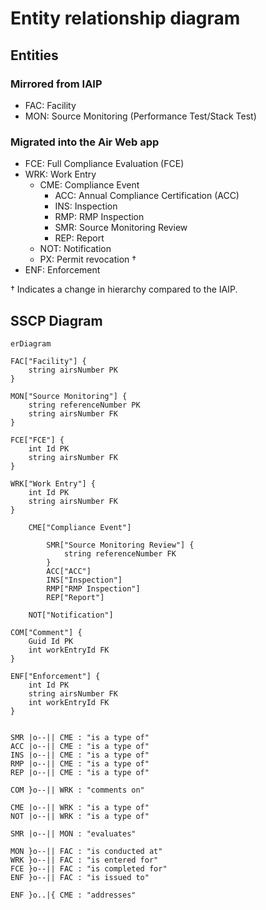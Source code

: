 # Entity relationship diagram

## Entities

### Mirrored from IAIP

- FAC: Facility
- MON: Source Monitoring (Performance Test/Stack Test)

### Migrated into the Air Web app

- FCE: Full Compliance Evaluation (FCE)
- WRK: Work Entry
    - CME: Compliance Event
        - ACC: Annual Compliance Certification (ACC)
        - INS: Inspection
        - RMP: RMP Inspection
        - SMR: Source Monitoring Review
        - REP: Report
    - NOT: Notification
    - PX: Permit revocation †
- ENF: Enforcement

† Indicates a change in hierarchy compared to the IAIP.

## SSCP Diagram

```mermaid
erDiagram

FAC["Facility"] {
    string airsNumber PK
}

MON["Source Monitoring"] {
    string referenceNumber PK
    string airsNumber FK
}

FCE["FCE"] {
    int Id PK
    string airsNumber FK
}

WRK["Work Entry"] {
    int Id PK
    string airsNumber FK
}

    CME["Compliance Event"]

        SMR["Source Monitoring Review"] {
            string referenceNumber FK
        }
        ACC["ACC"]
        INS["Inspection"]
        RMP["RMP Inspection"]
        REP["Report"]

    NOT["Notification"]

COM["Comment"] {
    Guid Id PK
    int workEntryId FK
}

ENF["Enforcement"] {
    int Id PK
    string airsNumber FK
    int workEntryId FK
}


SMR |o--|| CME : "is a type of"
ACC |o--|| CME : "is a type of"
INS |o--|| CME : "is a type of"
RMP |o--|| CME : "is a type of"
REP |o--|| CME : "is a type of"

COM }o--|| WRK : "comments on"

CME |o--|| WRK : "is a type of"
NOT |o--|| WRK : "is a type of"

SMR |o--|| MON : "evaluates"

MON }o--|| FAC : "is conducted at"
WRK }o--|| FAC : "is entered for"
FCE }o--|| FAC : "is completed for"
ENF }o--|| FAC : "is issued to"

ENF }o..|{ CME : "addresses"

```
